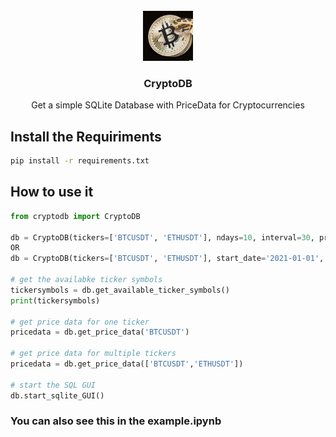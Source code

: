 <!-- PROJECT LOGO -->

<br />
<div align="center">
  <a href="https://github.com/maxruffo/CryptoDB">
    <img src="images/logo.png" alt="Logo" width="80" height="80">
  </a>
  <h3 align="center">CryptoDB</h3>
  <p align="center">
    Get a simple SQLite Database with PriceData for Cryptocurrencies
    <br />
  </p>
</div>

## Install the Requiriments

```sh
pip install -r requirements.txt
```

## How to use it

```py
from cryptodb import CryptoDB

db = CryptoDB(tickers=['BTCUSDT', 'ETHUSDT'], ndays=10, interval=30, progress=False, use_database=True, use_csv=False)
OR
db = CryptoDB(tickers=['BTCUSDT', 'ETHUSDT'], start_date='2021-01-01', end_date='2021-01-10', interval=30, progress=False, use_database=True, use_csv=False)

# get the availabke ticker symbols
tickersymbols = db.get_available_ticker_symbols()
print(tickersymbols)

# get price data for one ticker
pricedata = db.get_price_data('BTCUSDT')

# get price data for multiple tickers
pricedata = db.get_price_data(['BTCUSDT','ETHUSDT'])

# start the SQL GUI
db.start_sqlite_GUI()

```

### You can also see this in the example.ipynb
